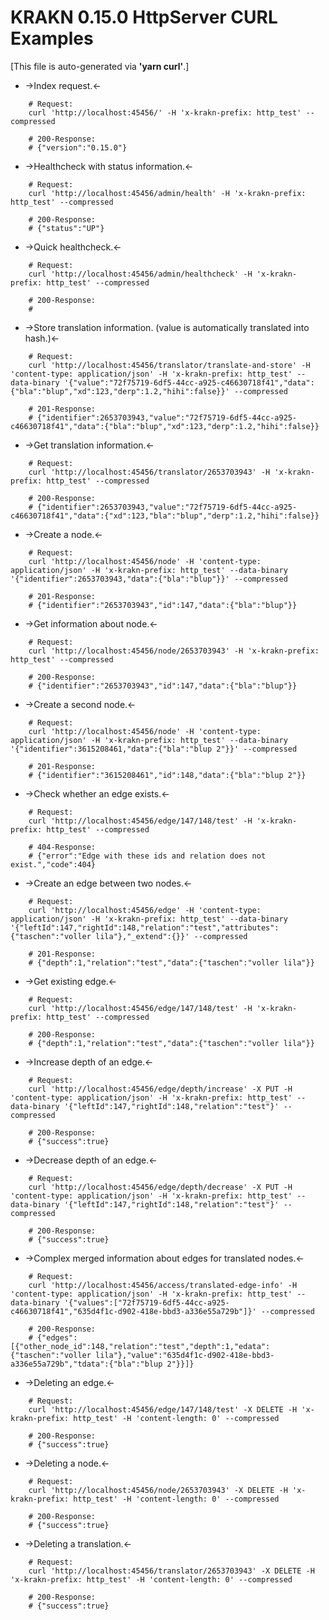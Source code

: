 # KRAKN 0.15.0 HttpServer CURL Examples

[This file is auto-generated via **'yarn curl'**.]

* ->Index request.<-

```shell
    # Request:
    curl 'http://localhost:45456/' -H 'x-krakn-prefix: http_test' --compressed

    # 200-Response:
    # {"version":"0.15.0"}
```

* ->Healthcheck with status information.<-

```shell
    # Request:
    curl 'http://localhost:45456/admin/health' -H 'x-krakn-prefix: http_test' --compressed

    # 200-Response:
    # {"status":"UP"}
```

* ->Quick healthcheck.<-

```shell
    # Request:
    curl 'http://localhost:45456/admin/healthcheck' -H 'x-krakn-prefix: http_test' --compressed

    # 200-Response:
    #
```

* ->Store translation information. (value is automatically translated into hash.)<-

```shell
    # Request:
    curl 'http://localhost:45456/translator/translate-and-store' -H 'content-type: application/json' -H 'x-krakn-prefix: http_test' --data-binary '{"value":"72f75719-6df5-44cc-a925-c46630718f41","data":{"bla":"blup","xd":123,"derp":1.2,"hihi":false}}' --compressed

    # 201-Response:
    # {"identifier":2653703943,"value":"72f75719-6df5-44cc-a925-c46630718f41","data":{"bla":"blup","xd":123,"derp":1.2,"hihi":false}}
```

* ->Get translation information.<-

```shell
    # Request:
    curl 'http://localhost:45456/translator/2653703943' -H 'x-krakn-prefix: http_test' --compressed

    # 200-Response:
    # {"identifier":2653703943,"value":"72f75719-6df5-44cc-a925-c46630718f41","data":{"xd":123,"bla":"blup","derp":1.2,"hihi":false}}
```

* ->Create a node.<-

```shell
    # Request:
    curl 'http://localhost:45456/node' -H 'content-type: application/json' -H 'x-krakn-prefix: http_test' --data-binary '{"identifier":2653703943,"data":{"bla":"blup"}}' --compressed

    # 201-Response:
    # {"identifier":"2653703943","id":147,"data":{"bla":"blup"}}
```

* ->Get information about node.<-

```shell
    # Request:
    curl 'http://localhost:45456/node/2653703943' -H 'x-krakn-prefix: http_test' --compressed

    # 200-Response:
    # {"identifier":"2653703943","id":147,"data":{"bla":"blup"}}
```

* ->Create a second node.<-

```shell
    # Request:
    curl 'http://localhost:45456/node' -H 'content-type: application/json' -H 'x-krakn-prefix: http_test' --data-binary '{"identifier":3615208461,"data":{"bla":"blup 2"}}' --compressed

    # 201-Response:
    # {"identifier":"3615208461","id":148,"data":{"bla":"blup 2"}}
```

* ->Check whether an edge exists.<-

```shell
    # Request:
    curl 'http://localhost:45456/edge/147/148/test' -H 'x-krakn-prefix: http_test' --compressed

    # 404-Response:
    # {"error":"Edge with these ids and relation does not exist.","code":404}
```

* ->Create an edge between two nodes.<-

```shell
    # Request:
    curl 'http://localhost:45456/edge' -H 'content-type: application/json' -H 'x-krakn-prefix: http_test' --data-binary '{"leftId":147,"rightId":148,"relation":"test","attributes":{"taschen":"voller lila"},"_extend":{}}' --compressed

    # 201-Response:
    # {"depth":1,"relation":"test","data":{"taschen":"voller lila"}}
```

* ->Get existing edge.<-

```shell
    # Request:
    curl 'http://localhost:45456/edge/147/148/test' -H 'x-krakn-prefix: http_test' --compressed

    # 200-Response:
    # {"depth":1,"relation":"test","data":{"taschen":"voller lila"}}
```

* ->Increase depth of an edge.<-

```shell
    # Request:
    curl 'http://localhost:45456/edge/depth/increase' -X PUT -H 'content-type: application/json' -H 'x-krakn-prefix: http_test' --data-binary '{"leftId":147,"rightId":148,"relation":"test"}' --compressed

    # 200-Response:
    # {"success":true}
```

* ->Decrease depth of an edge.<-

```shell
    # Request:
    curl 'http://localhost:45456/edge/depth/decrease' -X PUT -H 'content-type: application/json' -H 'x-krakn-prefix: http_test' --data-binary '{"leftId":147,"rightId":148,"relation":"test"}' --compressed

    # 200-Response:
    # {"success":true}
```

* ->Complex merged information about edges for translated nodes.<-

```shell
    # Request:
    curl 'http://localhost:45456/access/translated-edge-info' -H 'content-type: application/json' -H 'x-krakn-prefix: http_test' --data-binary '{"values":["72f75719-6df5-44cc-a925-c46630718f41","635d4f1c-d902-418e-bbd3-a336e55a729b"]}' --compressed

    # 200-Response:
    # {"edges":[{"other_node_id":148,"relation":"test","depth":1,"edata":{"taschen":"voller lila"},"value":"635d4f1c-d902-418e-bbd3-a336e55a729b","tdata":{"bla":"blup 2"}}]}
```

* ->Deleting an edge.<-

```shell
    # Request:
    curl 'http://localhost:45456/edge/147/148/test' -X DELETE -H 'x-krakn-prefix: http_test' -H 'content-length: 0' --compressed

    # 200-Response:
    # {"success":true}
```

* ->Deleting a node.<-

```shell
    # Request:
    curl 'http://localhost:45456/node/2653703943' -X DELETE -H 'x-krakn-prefix: http_test' -H 'content-length: 0' --compressed

    # 200-Response:
    # {"success":true}
```

* ->Deleting a translation.<-

```shell
    # Request:
    curl 'http://localhost:45456/translator/2653703943' -X DELETE -H 'x-krakn-prefix: http_test' -H 'content-length: 0' --compressed

    # 200-Response:
    # {"success":true}
```
